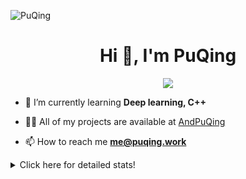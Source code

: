 ![PuQing](https://user-images.githubusercontent.com/27223114/171565019-9a56fae6-b08b-421f-99db-7e830da42371.png)

<h1 align="center">Hi 👋, I'm PuQing</h1>

<p align="center">
  <img src="https://github-widgetbox.vercel.app/api/profile?username=AndPuQing&data=followers,repositories,stars,commits"/>
</p>

- 🌱 I’m currently learning **Deep learning, C++**

- 👨‍💻 All of my projects are available at [AndPuQing](https://github.com/AndPuQing)

- 📫 How to reach me **me@puqing.work**

<details>
<summary>Click here for detailed stats!</summary>

<!--START_SECTION:waka-->
**I'm a Night 🦉** 

```text
🌞 Morning    34 commits     ██░░░░░░░░░░░░░░░░░░░░░░░   10.21% 
🌆 Daytime    121 commits    █████████░░░░░░░░░░░░░░░░   36.34% 
🌃 Evening    118 commits    ████████░░░░░░░░░░░░░░░░░   35.44% 
🌙 Night      60 commits     ████░░░░░░░░░░░░░░░░░░░░░   18.02%

```


📊 **This Week I Spent My Time On** 

```text
💬 Programming Languages: 
Jupyter Notebook         9 hrs 11 mins       █████████████░░░░░░░░░░░░   54.13% 
Python                   6 hrs 27 mins       █████████░░░░░░░░░░░░░░░░   38.01% 
JavaScript               1 hr 16 mins        ██░░░░░░░░░░░░░░░░░░░░░░░   7.51% 
GitIgnore file           3 mins              ░░░░░░░░░░░░░░░░░░░░░░░░░   0.31% 
Other                    0 secs              ░░░░░░░░░░░░░░░░░░░░░░░░░   0.03%

🔥 Editors: 
VS Code                  14 hrs 21 mins      █████████████████████░░░░   84.5% 
DataSpell                1 hr 37 mins        ██░░░░░░░░░░░░░░░░░░░░░░░   9.61% 
PyCharm                  1 hr                █░░░░░░░░░░░░░░░░░░░░░░░░   5.89%

💻 Operating System: 
Windows                  16 hrs 59 mins      █████████████████████████   100.0%

```


<!--END_SECTION:waka-->
</details>
